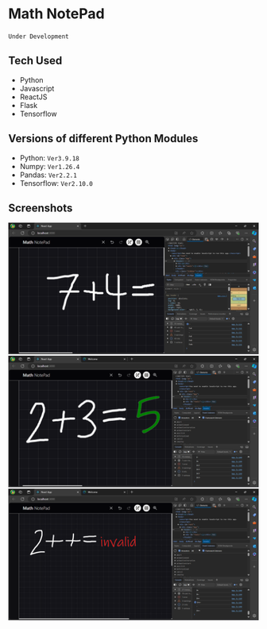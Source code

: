 # Math NotePad
`Under Development`

## Tech Used

- Python
- Javascript
- ReactJS
- Flask
- Tensorflow

## Versions of different Python Modules

- Python: `Ver3.9.18`
- Numpy: `Ver1.26.4`
- Pandas: `Ver2.2.1`
- Tensorflow: `Ver2.10.0`

## Screenshots
<img src="./Screenshots/Screenshot 2024-07-31 141227.png" style=""></img>
<img src="./Screenshots/Screenshot 2024-08-03 122119.png" style=""></img>
<img src="./Screenshots/Screenshot 2024-08-03 122214.png" style=""></img>
